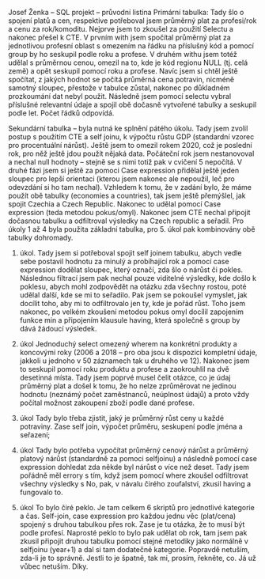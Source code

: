 Josef Ženka – SQL projekt – průvodní listina
Primární tabulka: 
Tady šlo o spojení platů a cen, respektive potřeboval jsem průměrný plat za profesi/rok a cenu za rok/komoditu. Nejprve jsem to zkoušel za použití Selectu a nakonec přešel k CTE.
V prvním with jsem spočítal průměrný plat za jednotlivou profesní oblast s omezením na řádku na příslušný kód a pomocí group by ho seskupil podle roku a profese. V druhém withu jsem totéž udělal s průměrnou cenou, omezil na to, kde je kód regionu NULL (tj. celá země) a opět seskupil pomocí roku a profese. Navíc jsem si chtěl ještě spočítat, z jakých hodnot se počítá průměrná cena potravin, nicméně samotný sloupec, přestože v tabulce zůstal, nakonec po důkladném prozkoumání dat nebyl použit.
Následně jsem pomocí selectu vybral příslušné relevantní údaje a spojil obě dočasně vytvořené tabulky a seskupil podle let. Počet řádků odpovídá.


Sekundární tabulka – byla nutná ke splnění pátého úkolu. 
Tady jsem zvolil postup s použitím CTE a self joinu, k výpočtu růstu GDP (standardní vzorec pro procentuální nárůst). Ještě jsem to omezil rokem 2020, což je poslední rok, pro něž ještě jdou použít nějaká data. Počáteční rok jsem nestanovoval a nechal null hodnoty – stejně se s nimi totiž pak v cvičení 5 nepočítá.
V druhé fázi jsem si ještě za pomoci Case expression  přidělal ještě jeden sloupec pro lepší orientaci (kterou jsem nakonec ale nepoužil, leč pro odevzdání si ho tam nechal). Vzhledem k tomu, že v zadání bylo, že máme použít obě tabulky (economies a countries), tak jsem ještě přemýšlel, jak spojit Czechia a Czech Republic. Nakonec to udělal pomocí Case expression (teda metodou pokus/omyl). Nakonec jsem CTE nechal připojit dočasnou tabulku a odfiltroval výsledky na Czech republic a seřadil.
Pro úkoly 1 až 4 byla použita základní tabulka, pro 5. úkol pak kombinovány obě tabulky dohromady. 

1. úkol.
	Tady jsem si potřeboval spojit self joinem tabulku, abych vedle sebe postavil hodnotu za minulý a probíhající rok a pomocí case expression dodělat sloupec, který označí, zda šlo o nárůst či pokles. Následnou filtrací jsem pak nechal pouze viditelné výsledky, kde došlo k poklesu, abych mohl zodpovědět na otázku zda všechny rostou, poté udělal další, kde se mi to seřadilo. Pak jsem se pokoušel vymyslet, jak docílit toho, aby mi to odfiltrovalo jen ty, kde je pořád růst. Toho jsem nakonec, po velkém zkoušení metodou pokus omyl docílil zapojením funkce min a připojením klausule having, která společně s group by dává žádoucí výsledek. 
 
2. úkol 
Jednoduchý select omezený wherem na konkrétní produkty a koncovými roky (2006 a 2018 – pro oba jsou k dispozici kompletní údaje, jakkoli u jednoho v 50 záznamech tak u druhého ve 12). 
Nakonec jsem to seskupil pomocí roku produktu a profese a zaokrouhlil na dvě desetinná místa. Tady jsem poprvé musel čelit otázce, co je údaj průměrný plat a došel k tomu, že ho nelze zprůměrovat ne jedinou hodnotu (neznámý počet zaměstnanců, neúplnost údajů) a proto vždy počítal možnost zakoupení zboží podle dané profese. 

3. úkol 
Tady bylo třeba zjistit, jaký je průměrný růst ceny u každé potraviny. Zase self join, výpočet průměru, seskupení podle jména a seřazení;

4. úkol 
Tady bylo potřeba vypočítat průměrný cenový nárůst a průměrný platový nárůst (standardně za pomoci selfjoinu) a následně pomocí case expression dohledat zda někde byl nárůst o více než deset. Tady jsem pořádně měl errory s tím, když jsem pomocí where zkoušel odfiltrovat všechny výsledky s No, pak, v návalu čirého zoufalství, zkusil having a fungovalo to. 

5. úkol 
To bylo čiré peklo. Je tam celkem 6 skriptů pro jednotlivé kategorie a čas. Self-join, case expression pro každou jednu věc (plat/cena) spojený s druhou tabulkou přes rok. Zase je tu otázka, že to musí být podle profesí. Naprosté peklo to bylo pak udělat ob rok, tam jsem pak zkusil připojit druhou tabulku pomocí stejné metodiky jako normálně v selfjoinu (year+1) a dal si tam dodatečné kategorie. Popravdě netuším, zda-li je to správně. Jestli to je špatně, tak mi, prosím, řekněte, co. Já už vůbec netuším. Díky. 
